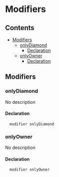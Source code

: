 
# Modifiers





## Contents
<!-- START doctoc generated TOC please keep comment here to allow auto update -->
<!-- DON'T EDIT THIS SECTION, INSTEAD RE-RUN doctoc TO UPDATE -->

- [Modifiers](#modifiers)
  - [onlyDiamond](#onlydiamond)
    - [Declaration](#declaration)
  - [onlyOwner](#onlyowner)
    - [Declaration](#declaration-1)

<!-- END doctoc generated TOC please keep comment here to allow auto update -->




## Modifiers

### onlyDiamond
No description


#### Declaration
```solidity
  modifier onlyDiamond
```




### onlyOwner
No description


#### Declaration
```solidity
  modifier onlyOwner
```







